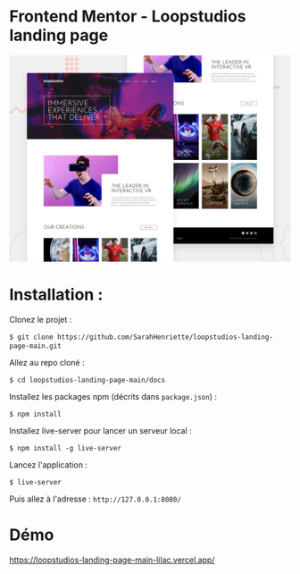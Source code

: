 # Frontend Mentor - Loopstudios landing page

![Design preview for the Loopstudios landing page coding challenge](./design/desktop-preview.jpg)

# Installation : 
Clonez le projet :
```
$ git clone https://github.com/SarahHenriette/loopstudios-landing-page-main.git
```

Allez au repo cloné :
```
$ cd loopstudios-landing-page-main/docs
```

Installez les packages npm (décrits dans `package.json`) :
```
$ npm install
```

Installez live-server pour lancer un serveur local :
```
$ npm install -g live-server
```

Lancez l'application :
```
$ live-server
```

Puis allez à l'adresse : `http://127.0.0.1:8080/`

# Démo 
https://loopstudios-landing-page-main-lilac.vercel.app/